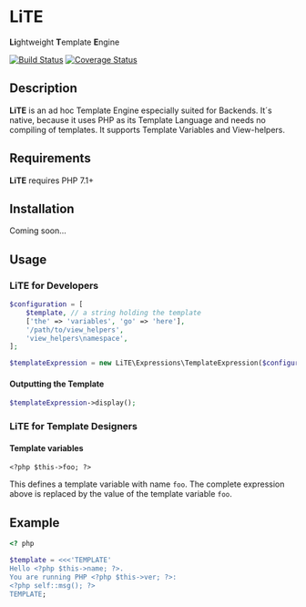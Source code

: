 LiTE
====
**Li**ghtweight **T**emplate **E**ngine

[![Build Status](https://travis-ci.org/tpawl/LiTE.svg?branch=master)](https://travis-ci.org/tpawl/LiTE) [![Coverage Status](https://coveralls.io/repos/github/tpawl/LiTE/badge.svg)](https://coveralls.io/github/tpawl/LiTE)

Description
-----------

**LiTE** is an ad hoc Template Engine especially suited for Backends. It´s native, because it uses PHP as its Template Language and needs no compiling of templates. It supports Template Variables and View-helpers.

Requirements
------------

**LiTE** requires PHP 7.1+

Installation
------------

Coming soon...

Usage
-----

### LiTE for Developers

```php
$configuration = [
    $template, // a string holding the template
    ['the' => 'variables', 'go' => 'here'],
    '/path/to/view_helpers',
    'view_helpers\namespace',
];

$templateExpression = new LiTE\Expressions\TemplateExpression($configuration);
```

#### Outputting the Template

```php
$templateExpression->display();
```

### LiTE for Template Designers

#### Template variables

```
<?php $this->foo; ?>
```

This defines a template variable with name `foo`.
The complete expression above is replaced by the value of the template variable `foo`.

Example
-------
```php
<? php

$template = <<<'TEMPLATE'
Hello <?php $this->name; ?>.
You are running PHP <?php $this->ver; ?>:
<?php self::msg(); ?>
TEMPLATE;
```

